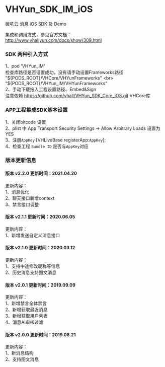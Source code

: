 # VHYun_SDK_IM_iOS
微吼云 消息 iOS SDK 及 Demo


集成和调用方式，参见官方文档：http://www.vhallyun.com/docs/show/309.html <br>

### SDK 两种引入方式
1、pod 'VHYun_IM'<br>
检查库路径是否设置成功，没有请手动设置Frameworks路径 <br>
   "${PODS_ROOT}/VHCore/VHYunFrameworks" <br>
   "${PODS_ROOT}/VHYun_IM/VHYunFrameworks"<br>
2、手动下载拖入工程设置路径、Embed&Sign<br>
注意依赖 https://github.com/vhall/VHYun_SDK_Core_iOS.git VHCore库<br>

### APP工程集成SDK基本设置
1、关闭bitcode 设置<br>
2、plist 中 App Transport Security Settings -> Allow Arbitrary Loads 设置为YES<br>
3、注册`AppKey`  [VHLiveBase registerApp:`AppKey`]; <br>
4、检查工程 `Bundle ID` 是否与`AppKey`对应 <br>


### 版本更新信息
#### 版本 v2.2.0 更新时间：2021.04.20
更新内容：<br>
1、消息优化<br>
2、聊天接口新增context<br>
3、禁言接口调整<br>

#### 版本 v2.1.1 更新时间：2020.06.05
更新内容：<br>
1、新增发送自定义消息接口<br>

#### 版本 v2.1.0 更新时间：2020.03.12
更新内容：<br>
1、支持中途修改昵称等信息<br>
2、历史消息支持图文消息<br>

#### 版本 v2.0.1 更新时间：2019.09.09
更新内容：<br>
1、新增禁言全体禁言<br>
2、新增获取最近消息<br>
3、新增获取用户列表<br>
4、消息AI审核过滤<br>


#### 版本 v2.0.0 更新时间：2019.08.21
更新内容：<br>
1、新消息结构<br>
2、支持图文消息<br>
